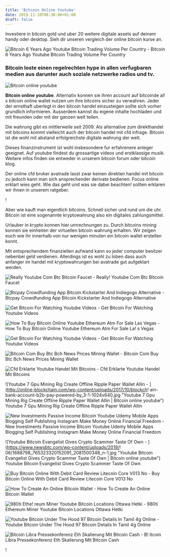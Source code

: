 ```yaml
---
title: 'Bitcoin Online Youtube'
date: 2019-11-10T06:38:00+01:00
draft: false
---
```


Investiere in bitcoin gold und uber 20 weitere digitale assets auf deinem handy oder desktop. Sieh dir unseren vergleich der online bitcoin kurse an.

![Bitcoin 6 Years Ago Youtube Bitcoin Trading Volume Per Country - ](https://image.slidesharecdn.com/teiglandblockchainapril2016-160414083027/95/blockchains-bitcoin-was-always-so-much-more-13-638.jpg?cb=1460623101 "Bitcoin 6 Years Ago Youtube Bitcoin Trading Volume Per Country | Bitcoin online youtube") Bitcoin 6 Years Ago Youtube Bitcoin Trading Volume Per Country

### Bitcoin loste einen regelrechten hype in allen verfugbaren medien aus darunter auch soziale netzwerke radios und tv.

![Bitcoin online youtube](https://i.ytimg.com/vi/nPKPdSk4ps4/maxresdefault.jpg "Bitcoin online youtube")

**Bitcoin online youtube**. Alternativ konnen sie ihren account auf bitcoinde al! s bitcoin online wallet nutzen um ihre bitcoins sicher zu verwahren. Jeder der ernsthaft uberlegt in den bitcoin handel einzusteigen sollte sich vorher grundlich informieren. Ausserdem kannst du eigene inhalte hochladen und mit freunden oder mit der ganzen welt teilen.

Die wahrung gibt es mittlerweile seit 2009. Als alternative zum direkthandel mit bitcoins kommt vielleicht auch der bitcoin handel mit cfd infrage. Bitcoin ist die wohl mit abstand erfolgreichste digitale wahrung der welt.

Dieses finanzinstrument ist wohl insbesondere fur erfahrenere anleger geeignet. Auf youtube findest du grossartige videos und erstklassige musik. Weitere infos finden sie entweder in unserem bitcoin forum oder bitcoin blog.

Der online cfd broker avatrade lasst zwar keinen direkten handel mit bitcoin zu jedoch kann man sich ansprechender derivate bedienen. Focus online erklart wies geht. Wie das geht und was sie dabei beachten! sollten erklaren wir ihnen in unserem ratgeber.

!

Aber wie kauft man eigentlich bitcoins. Schnell sicher und rund um die uhr. Bitcoin ist eine sogenannte kryptowahrung also ein digitales zahlungsmittel.

Urlauber in krypto konnen hier umrechnungen zu. Durch bitcoins mining konnen sie einheiten der virtuellen bitcoin wahrung erhalten. Wir zeigen euch wie ihr innerhalb von nur wenigen minuten ein bitcoin wallet erstellen konnt.

Mit entsprechendem finanziellen aufwand kann so jeder computer besitzer nebenbei geld verdienen. Allerdings ist es wohl zu loben dass auch anfanger im handel mit kryptowahrungen bei avatrade gut aufgeklart werden.

![Really Youtube Com Btc Bitcoin Faucet - ](https://3.bp.blogspot.com/-F3oWVOuIrrs/XDihejCjKGI/AAAAAAAADCk/i6wqo7buLtor4WNhOO2ZzZps8CDQNGPpACLcBGAs/s1600/%2528BTC%2529%2BSymbol.jpg "Really Youtube Com Btc Bitcoin Faucet | Bitcoin online youtube") Really! Youtube Com Btc Bitcoin Faucet

![Btcpay Crowdfunding App Bitcoin Kickstarter And Indiegogo Alternative - ](https://i.ytimg.com/vi/tFbfyneDj88/maxresdefault.jpg "Btcpay Crowdfunding App Bitcoin Kickstarter And Indiegogo Alternative | Bitcoin online youtube") Btcpay Crowdfunding App Bitcoin Kickstarter And Indiegogo Alternative

![Get Bitcoin For Watching Youtube Videos - ](https://i.ytimg.com/vi/lcFJjxu7QrQ/maxresdefault.jpg "Get Bitcoin For Watching Youtube Videos | Bitcoin online youtube") Get Bitcoin For Watching Youtube Videos

![How To Buy Bitcoin Online Youtube Ethereum Atm For Sale Las Vegas - ](https://i.pinimg.com/originals/9f/d7/5c/9fd75c6212d84c5b924dfba568ff12e9.jpg "How To Buy Bitcoin Online Youtube Ethereum Atm For Sale Las Vegas | Bitcoin online !   youtube") How To Buy Bitcoin Online Youtube Ethereum Atm For Sale La! s Vegas

![Get Bitcoin For Watching Youtube Videos - ](https://i.ytimg.com/vi/dI0ShaHljaQ/hqdefault.jpg "Get Bitcoin For Watching Youtube Videos | Bitcoin online youtube") Get Bitcoin For Watching Youtube Videos

![Bitcoin Com Buy Btc Bch News Prices Mining Wallet - ](https://www.bitcoin.com/images/uploads/facebook.png "Bitcoin Com Buy Btc Bch News Prices Mining Wallet | Bitcoin online youtube") Bitcoin Com Buy Btc Bch News Prices Mining Wallet

![Cfd Erklarte Youtube Handel Mit Bitcoins - ](http://alias-news.de/img/cadf43720517875a0df0e6c10377a6dc.jpg "Cfd Erklarte Youtube Handel Mit Bitcoins | Bitcoin online youtube") Cfd Erklarte Youtube Handel Mit Bitcoins

![Youtube 7 Gpu Mining Rig Create Offline Ripple Paper Wallet Allin - ](http://online-blockchain.com/wp-content/uploads/2017/10/blockch!   ain-bank-account-b2b-pay-powered-by_3-1-1024x640.jpg "Youtube 7 Gpu Mining Rig Create Offline Ripple Paper Wallet Allin | Bitcoin online youtube") Youtube 7 Gpu Mining Rig Create Offline Ripple Paper Wallet Allin

![New Investments Passive Income Bitcoin Youtube Udemy Mobile Apps Blogging Self Publishing Instagram Make Money Online Financial Freedom - ](https://images-na.ssl-images-amazon.com/images/I/519fYEudWLL.jpg "New Investments Passive Income Bitcoin Youtube Udemy Mobile Apps Blogging Self Publishing Instagram Make Money Online Financial Freedom | Bitcoin online youtube") New Investments Passive Income Bitcoin Youtube Udemy Mobile Apps Blogging Self Publishing Instagram Make Money Online Financial Freedom

![Youtube Bitcoin Evangelist Gives Crypto Scammer Taste Of Own - ](https://www.newsbtc.com/wp-content/uploads/2019/!   06/1688798_765323320152091_2081500348_n-1.jpg "Youtube Bitcoin Evangelist Gives Crypto Scammer Taste Of Own | Bitcoin online youtube") Youtube Bitcoin Evangelist Gives Crypto Scammer Taste Of Own

![Buy Bitcoin Online With Debit Card Review Litecoin Core V013 No - ](https://i.imgur.com/qPNdZ3p.png "Buy Bitcoin Online With Debit Card Review Litecoin Core V013 No | Bitcoin online youtube") Buy Bitcoin Online With Debit Card Review Litecoin Core V013 No

![How To Create An Online Bitcoin Wallet - ](https://i.ytimg.com/vi/58-xjgqWnlY/maxresdefault.jpg "How To Create An Online Bitcoin Wallet | Bitcoin online youtube") How To Create An Online Bitcoin Wallet

![980ti Ethe!   reum Miner Youtube Bitcoin Locations Ottawa Hetki - ](http://bitcointradegenius.com/wp/images/ethereum-wallet-ubuntu-1204.gif "980ti Ethereum Miner Youtube Bitcoin Locations Ottawa Hetki | Bitcoin online youtube") 980ti Ethereum Miner Youtube Bitcoin Locations Ottawa Hetki

![Youtube Bitcoin Under The Hood 97 Bitcoin Details In Tamil 4g Online - ](http://image.slidesharecdn.com/bitcoinvu2-150519085749-lva1-app6891/95/bitcoin-not-just-a-currency-but-an-iot-facilitator-19-638.jpg?cb=1432025958 "Youtube Bitcoin Under The Hood 97 Bitcoin Details In Tamil 4g Online | Bitcoin online youtube") Youtube Bitcoin Under The Hood 97 Bitcoin Details In Tamil 4g Online

![Bitcoin Libra Pressekonferenz Eth Skalierung Mit Bitcoin Cash - ](https://assets.wallstreet-online.de/_media/6/autor645x355/size_300/btc-dennis.png "Bitcoin Libra Pressekonferenz Eth Skalierung Mit Bitcoin Cash | Bitcoin online youtube") B! itcoin Libra Pressekonferenz Eth Skalierung Mit Bitcoin Cash

!